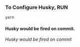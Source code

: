 ### To Configure Husky, RUN

```bash
yarn
```

#### Husky would be fired on commit.

_Husky would be fired on commit_

